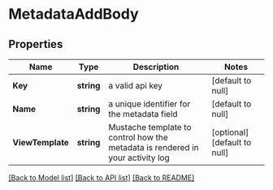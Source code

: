 # MetadataAddBody

## Properties
Name | Type | Description | Notes
------------ | ------------- | ------------- | -------------
**Key** | **string** | a valid api key | [default to null]
**Name** | **string** | a unique identifier for the metadata field | [default to null]
**ViewTemplate** | **string** | Mustache template to control how the metadata is rendered in your activity log | [optional] [default to null]

[[Back to Model list]](../README.md#documentation-for-models) [[Back to API list]](../README.md#documentation-for-api-endpoints) [[Back to README]](../README.md)

